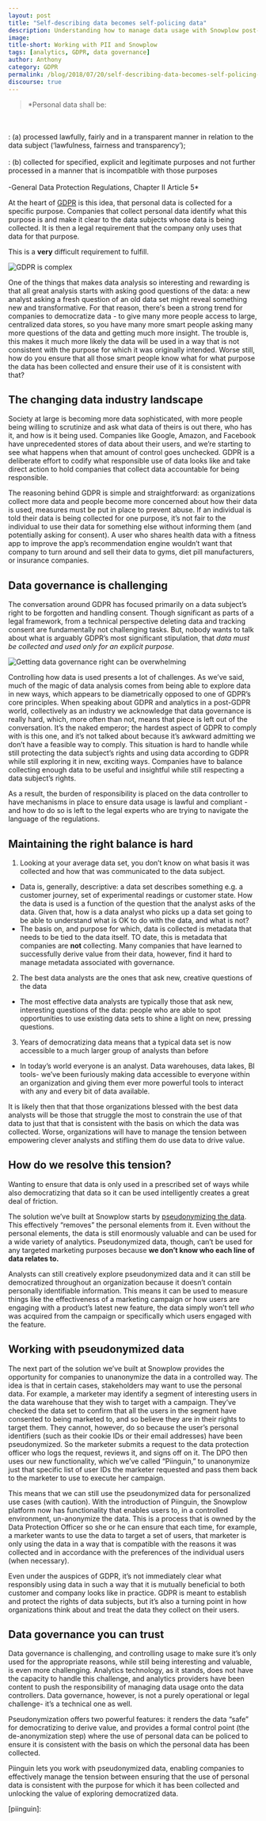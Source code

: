 ```yaml
---
layout: post
title: "Self-describing data becomes self-policing data"
description: Understanding how to manage data usage with Snowplow post-GDPR
image:
title-short: Working with PII and Snowplow
tags: [analytics, GDPR, data governance]
author: Anthony
category: GDPR
permalink: /blog/2018/07/20/self-describing-data-becomes-self-policing-data/
discourse: true
---
```


>*Personal data shall be:
<br>
<br>
: (a) processed lawfully, fairly and in a transparent manner in relation to the data subject (‘lawfulness, fairness and transparency’);
<br>
<br>
: (b) collected for specified, explicit and legitimate purposes and not further processed in a manner that is incompatible with those purposes
<br>
<br>
-General Data Protection Regulations, Chapter II Article 5*


At the heart of [GDPR][gdpr] is this idea, that personal data is collected for a specific purpose. Companies that collect personal data identify what this purpose is and make it clear to the data subjects whose data is being collected. It is then a legal requirement that the company only uses that data for that purpose.

This is a **very** difficult requirement to fulfill.

![GDPR is complex][pii-sources]

One of the things that makes data analysis so interesting and rewarding is that all great analysis starts with asking good questions of the data: a new analyst asking a fresh question of an old data set might reveal something new and transformative. For that reason, there's been a strong trend for companies to democratize data - to give many more people access to large, centralized data stores, so you have many more smart people asking many more questions of the data and getting much more insight. The trouble is, this makes it much more likely the data will be used in a way that is not consistent with the purpose for which it was originally intended. Worse still, how do you ensure that all those smart people know what for what purpose the data has been collected and ensure their use of it is consistent with that?


<h2 id="data industry">The changing data industry landscape</h2>

Society at large is becoming more data sophisticated, with more people being willing to scrutinize and ask what data of theirs is out there, who has it, and how is it being used. Companies like Google, Amazon, and Facebook have unprecedented stores of data about their users, and we’re starting to see what happens when that amount of control goes unchecked. GDPR is a deliberate effort to codify what responsible use of data looks like and take direct action to hold companies that collect data accountable for being responsible.

The reasoning behind GDPR is simple and straightforward: as organizations collect more data and people become more concerned about how their data is used, measures must be put in place to prevent abuse. If an individual is told their data is being collected for one purpose, it’s not fair to the individual to use their data for something else without informing them (and potentially asking for consent). A user who shares health data with a fitness app to improve the app’s recommendation engine wouldn’t want that company to turn around and sell their data to gyms, diet pill manufacturers, or insurance companies.

<h2 id="data governance">Data governance is challenging</h2>

The conversation around GDPR has focused primarily on a data subject’s right to be forgotten and handling consent. Though significant as parts of a legal framework, from a technical perspective deleting data and tracking consent are fundamentally not challenging tasks. But, nobody wants to talk about what is arguably GDPR’s most significant stipulation, that *data must be collected and used only for an explicit purpose.*

![Getting data governance right can be overwhelming][overwhelmed]

Controlling how data is used presents a lot of challenges. As we’ve said, much of the magic of data analysis comes from being able to explore data in new ways, which appears to be diametrically opposed to one of GDPR’s core principles. When speaking about GDPR and analytics in a post-GDPR world, collectively as an industry we acknowledge that data governance is really hard, which, more often than not, means that piece is left out of the conversation. It’s the naked emperor; the hardest aspect of GDPR to comply with is this one, and it’s not talked about because it’s awkward admitting we don’t have a feasible way to comply.  This situation is hard to handle while still protecting the data subject’s rights and using data according to GDPR while still exploring it in new, exciting ways. Companies have to balance collecting enough data to be useful and insightful while still respecting a data subject’s rights.

As a result, the burden of responsibility is placed on the data controller to have mechanisms in place to ensure data usage is lawful and compliant - and how to do so is left to the legal experts who are trying to navigate the language of the regulations.

<h2 id="maintaining balance">Maintaining the right balance is hard</h2>

1. Looking at your average data set, you don’t know on what basis it was collected and how that was communicated to the data subject.
  - Data is, generally, descriptive: a data set describes something e.g. a customer journey, set of experimental readings or customer state. How the data is used is a function of the question that the analyst asks of the data. Given that, how is a data analyst who picks up a data set going to be able to understand what is OK to do with the data, and what is not?
  - The basis on, and purpose for which, data is collected is metadata that needs to be tied to the data itself. TO date, this is metadata that companies are **not** collecting. Many companies that have learned to successfully derive value from their data, however, find it hard to manage metadata associated with governance.


2. The best data analysts are the ones that ask new, creative questions of the data
  - The most effective data analysts are typically those that ask new, interesting questions of the data: people who are able to spot opportunities to use existing data sets to shine a light on new, pressing questions.


3. Years of democratizing data means that a typical data set is now accessible to a much larger group of analysts than before
  - In today’s world everyone is an analyst. Data warehouses, data lakes, BI tools- we’ve been furiously making data accessible to everyone within an organization and giving them ever more powerful tools to interact with any and every bit of data available.

It is likely then that that those organizations blessed with the best data analysts will be those that struggle the most to constrain the use of that data to just that that is consistent with the basis on which the data was collected. Worse, organizations will have to manage the tension between empowering clever analysts and stifling them do use data to drive value.

<h2 id="resolving tension">How do we resolve this tension?</h2>

Wanting to ensure that data is only used in a prescribed set of ways while also democratizing that data so it can be used intelligently creates a great deal of friction.

The solution we’ve built at Snowplow starts by [pseudonymizing the data][pseudo]. This effectively “removes” the personal elements from it. Even without the personal elements, the data is still enormously valuable and can be used for a wide variety of analytics. Pseudonymized data, though, can’t be used for any targeted marketing purposes because **we don’t know who each line of data relates to.**

Analysts can still creatively explore pseudonymized data and it can still be democratized throughout an organization because it doesn’t contain personally identifiable information. This means it can be used to measure things like the effectiveness of a marketing campaign or how users are engaging with a product’s latest new feature, the data simply won’t tell *who* was acquired from the campaign or specifically which users engaged with the feature.  


<h2 id="pseudonymized data">Working with pseudonymized data</h2>

The next part of the solution we’ve built at Snowplow provides the opportunity for companies to unanonymize the data in a controlled way. The idea is that in certain cases, stakeholders may want to use the personal data. For example, a marketer may identify a segment of interesting users in the data warehouse that they wish to target with a campaign. They’ve checked the data set to confirm that all the users in the segment have consented to being marketed to, and so believe they are in their rights to target them. They cannot, however, do so because the user’s personal identifiers (such as their cookie IDs or their email addresses) have been pseudonymized. So the marketer submits a request to the data protection officer who logs the request, reviews it, and signs off on it. The DPO then uses our new functionality, which we’ve called “Piinguin,” to unanonymize just that specific list of user IDs the marketer requested and pass them back to the marketer to use to execute her campaign.

This means that we can still use the pseudonymized data for personalized use cases (with caution). With the introduction of Piinguin, the Snowplow platform now has functionality that enables users to, in a controlled environment, un-anonymize the data. This is a process that is owned by the Data Protection Officer so she or he can ensure that each time, for example, a marketer wants to use the data to target a set of users, that marketer is only using the data in a way that is compatible with the reasons it was collected and in accordance with the preferences of the individual users (when necessary).

Even under the auspices of GDPR, it’s not immediately clear what responsibly using data in such a way that it is mutually beneficial to both customer and company looks like in practice. GDPR is meant to establish and protect the rights of data subjects, but it’s also a turning point in how organizations think about and treat the data they collect on their users.

<h2 id="good governance">Data governance you can trust</h2>

Data governance is challenging, and controlling usage to make sure it’s only used for the appropriate reasons, while still being interesting and valuable, is even more challenging. Analytics technology, as it stands, does not have the capacity to handle this challenge, and analytics providers have been content to push the responsibility of managing data usage onto the data controllers. Data governance, however, is not a purely operational or legal challenge- it’s a technical one as well.

Pseudonymization offers two powerful features: it renders the data “safe” for democratizing to derive value, and provides a formal control point (the de-anonymization step) where the use of personal data can be policed to ensure it is consistent with the basis on which the personal data has been collected.

Piinguin lets you work with pseudonymized data, enabling companies to effectively manage the tension between ensuring that the use of personal data is consistent with the purpose for which it has been collected and unlocking the value of exploring democratized data.





[gdpr]: https://gdpr-info.eu/art-5-gdpr/

[pii-sources]: /assets/img/blog/2018/07/gdpr.jpg

[pseudo]: https://snowplowanalytics.com/blog/2018/03/02/understanding-the-role-of-anonymization-and-pseudonymization-in-gdpr/

[overwhelmed]: /assets/img/blog/2018/07/overwhelmed.jpg

[piinguin]:
